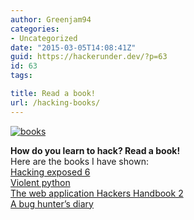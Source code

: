 ```yaml
---
author: Greenjam94
categories:
- Uncategorized
date: "2015-03-05T14:08:41Z"
guid: https://hackerunder.dev/?p=63
id: 63
tags:

title: Read a book!
url: /hacking-books/
---
```


[![books](https://hackerunder.dev/wp-content/uploads/2015/03/books-300x169.jpg)](https://hackerunder.dev/wp-content/uploads/2015/03/books.jpg)

**How do you learn to hack? Read a book!**  
Here are the books I have shown:  
[Hacking exposed 6](http://www.amazon.com/Hacking-Exposed-Network-Security-Solutions/dp/0071613749/ref=sr_1_2?s=books&ie=UTF8&qid=1425568222&sr=1-2&keywords=hackers+exposed+6)  
[Violent python](http://www.amazon.com/Violent-Python-Cookbook-Penetration-Engineers/dp/1597499579/ref=sr_1_1?s=books&ie=UTF8&qid=1425568327&sr=1-1&keywords=violent+python)  
[The web application Hackers Handbook 2](http://www.amazon.com/Web-Application-Hackers-Handbook-Exploiting/dp/1118026470/ref=sr_1_1?s=books&ie=UTF8&qid=1425568346&sr=1-1&keywords=web+application+hackers+handbook)  
[A bug hunter’s diary](http://www.amazon.com/Bug-Hunters-Diary-Software-Security/dp/1593273851/ref=sr_1_1?s=books&ie=UTF8&qid=1425568374&sr=1-1&keywords=a+bug+hunter%27s+diary)